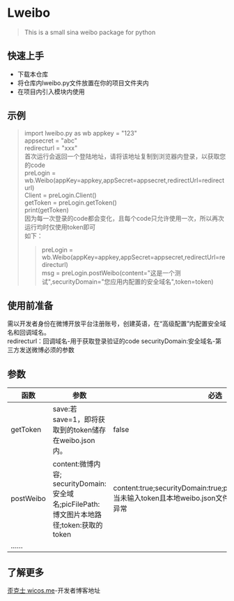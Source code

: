 # Lweibo
> This is a small sina weibo package for python
## 快速上手
- 下载本仓库
- 将仓库内lweibo.py文件放置在你的项目文件夹内
- 在项目内引入模块内使用
## 示例
> import lweibo.py as wb
>appkey = "123"  
>appsecret = "abc"  
>redirecturl = "xxx"  
>首次运行会返回一个登陆地址，请将该地址复制到浏览器内登录，以获取您的code  
>preLogin = wb.Weibo(appKey=appkey,appSecret=appsecret,redirectUrl=redirecturl)  
>Client = preLogin.Client()  
>getToken = preLogin.getToken()  
>print(getToken)  
>因为每一次登录的code都会变化，且每个code只允许使用一次，所以再次运行均时仅使用token即可  
>如下：  
>>preLogin = wb.Weibo(appKey=appkey,appSecret=appsecret,redirectUrl=redirecturl)  
>>msg = preLogin.postWeibo(content="这是一个测试",securityDomain="您应用内配置的安全域名",token=token)  
## 使用前准备
需以开发者身份在微博开放平台注册账号，创建英语，在“高级配置”内配置安全域名和回调域名。  
redirecturl：回调域名-用于获取登录验证的code
securityDomain:安全域名-第三方发送微博必须的参数
## 参数
| 函数 | 参数 | 必选 |
| ------ | ------ | ------ |
| getToken | save:若save=1，即将获取到的token储存在weibo.json内。| false |
| postWeibo | content:微博内容; securityDomain:安全域名;picFilePath:博文图片本地路径;token:获取的token| content:true;securityDomain:true;picFilePath:false;token:false,当未输入token且本地weibo.json文件内也没有token时，会抛出异常 |
|……|||  
## 了解更多
[歪克士 wicos.me](http://www.wicos.me)-开发者博客地址
